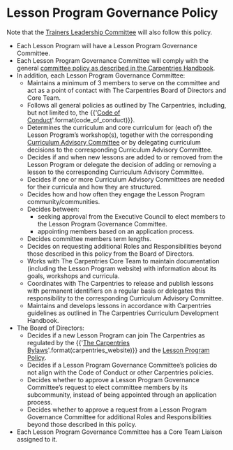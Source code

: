 # Lesson Program Governance Policy

Note that the [Trainers Leadership Committee](https://github.com/carpentries/trainers/blob/main/governance.md) will also follow this policy.

* Each Lesson Program will have a Lesson Program Governance Committee.
* Each Lesson Program Governance Committee will comply with the general [committee policy as described in the Carpentries Handbook](/resources/general/committees.md).
* In addition, each Lesson Program Governance Committee:
    * Maintains a minimum of 3 members to serve on the committee and act as a point of contact with The Carpentries Board of Directors and Core Team.
    * Follows all general policies as outlined by The Carpentries, including, but not limited to, the {{'[Code of Conduct]({})'.format(code_of_conduct)}}.
    * Determines the curriculum and core curriculum for (each of) the Lesson Program’s workshop(s), together with the corresponding [Curriculum Advisory Committee](/handbooks/curriculum_advisors.md) or by delegating curriculum decisions to the corresponding Curriculum Advisory Committee.
    * Decides if and when new lessons are added to or removed from the Lesson Program or delegate the decision of adding or removing a lesson to the corresponding Curriculum Advisory Committee.
    * Decides if one or more Curriculum Advisory Committees are needed for their curricula and how they are structured.
    * Decides how and how often they engage the Lesson Program community/communities.
    * Decides between:
        * seeking approval from the Executive Council to elect members to the Lesson Program Governance Committee.
        * appointing members based on an application process.
    * Decides committee members term lengths.
    * Decides on requesting additional Roles and Responsibilities beyond those described in this policy from the Board of Directors.
    * Works with The Carpentries Core Team to maintain documentation (including the Lesson Program website) with information about its goals, workshops and curricula.
    * Coordinates with The Carpentries to release and publish lessons with permanent identifiers on a regular basis or delegates this responsibility to the corresponding Curriculum Advisory Committee.
    * Maintains and develops lessons in accordance with Carpentries guidelines as outlined in The Carpentries Curriculum Development Handbook.
* The Board of Directors:
    * Decides if a new Lesson Program can join The Carpentries as regulated by the {{'[The Carpentries Bylaws]({}/about-us/governance/#carpentries-bylaws-and-policies)'.format(carpentries_website)}} and the [Lesson Program Policy](lesson-program-governance.md).
    * Decides if a Lesson Program Governance Committee’s policies do not align with the Code of Conduct or other Carpentries policies.
    * Decides whether to approve a Lesson Program Governance Committee’s request to elect committee members by its subcommunity, instead of being appointed through an application process.
    * Decides whether to approve a request from a Lesson Program Governance Committee for additional Roles and Responsibilities beyond those described in this policy.
* Each Lesson Program Governance Committee has a Core Team Liaison assigned to it.
